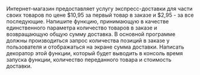 Интернет-магазин предоставляет услугу экспресс-доставки для части своих товаров по цене $10,95 за первый товар в заказе и $2,95 - за все последующие. Напишите функцию, принимающую в качестве единственного параметра количество товаров в заказе и возвращающую общую сумму доставка. В основной программе должны производиться запрос количества позиций в заказе у пользователя и отображаться на экране сумма доставки. 
Написать декоратор этой функции, который будет выводить в консоль время запуска функции, количество переданного товара и стоимость доставки. 
